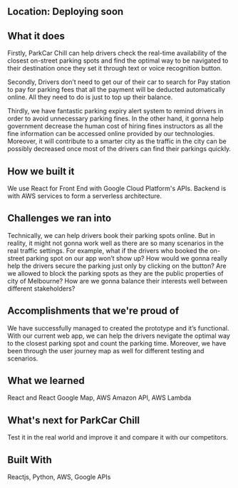 ## Location: Deploying soon

## What it does
Firstly, ParkCar Chill can help drivers check the real-time availability of the closest on-street parking spots and find the optimal way to be navigated to their destination once they set it through text or voice recognition button.

Secondly, Drivers don’t need to get our of their car to search for Pay station to pay for parking fees that all the payment will be deducted automatically online. All they need to do is just to top up their balance.

Thirdly, we have fantastic parking expiry alert system to remind drivers in order to avoid unnecessary parking fines. In the other hand, it gonna help government decrease the human cost of hiring fines instructors as all the fine information can be accessed online provided by our technologies. Moreover, it will contribute to a smarter city as the traffic in the city can be possibly decreased once most of the drivers can find their parkings quickly.

## How we built it
We use React for Front End with Google Cloud Platform's APIs. Backend is with AWS services to form a serverless architecture.

## Challenges we ran into
Technically, we can help drivers book their parking spots online. But in reality, it might not gonna work well as there are so many scenarios in the real traffic settings. For example, what if the drivers who booked the on-street parking spot on our app won’t show up? How would we gonna really help the drivers secure the parking just only by clicking on the button? Are we allowed to block the parking spots as they are the public properties of city of Melbourne? How are we gonna balance their interests well between different stakeholders?

## Accomplishments that we're proud of
We have successfully managed to created the prototype and it’s functional. With our current web app, we can help the drivers nevigate the optimal way to the closest parking spot and count the parking time. Moreover, we have been through the user journey map as well for different testing and scenarios.

## What we learned
React and React Google Map, AWS Amazon API, AWS Lambda

## What's next for ParkCar Chill
Test it in the real world and improve it and compare it with our competitors.

## Built With
Reactjs, Python, AWS, Google APIs
